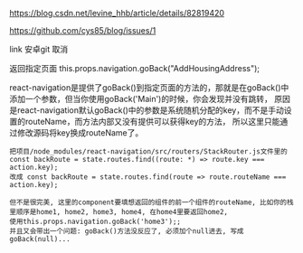 https://blog.csdn.net/levine_hhb/article/details/82819420

https://github.com/cys85/blog/issues/1

link 安卓git 取消

返回指定页面
this.props.navigation.goBack("AddHousingAddress");

react-navigation是提供了goBack()到指定页面的方法的，那就是在goBack()中添加一个参数，但当你使用goBack('Main')的时候，你会发现并没有跳转，
原因是react-navigation默认goBack()中的参数是系统随机分配的key，而不是手动设置的routeName，而方法内部又没有提供可以获得key的方法，
所以这里只能通过修改源码将key换成routeName了。

```
把项目/node_modules/react-navigation/src/routers/StackRouter.js文件里的
const backRoute = state.routes.find((route: *) => route.key === action.key);
改成 const backRoute = state.routes.find(route => route.routeName === action.key);

但不是很完美, 这里的component要填想返回的组件的前一个组件的routeName, 比如你的栈里顺序是home1, home2, home3, home4, 在home4里要返回home2,
使用this.props.navigation.goBack('home3');;
并且又会带出一个问题: goBack()方法没反应了, 必须加个null进去, 写成goBack(null)...
```

